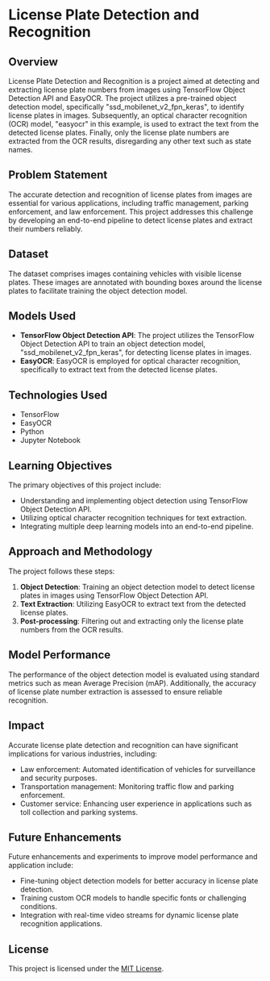 # License Plate Detection and Recognition

## Overview
License Plate Detection and Recognition is a project aimed at detecting and extracting license plate numbers from images using TensorFlow Object Detection API and EasyOCR. The project utilizes a pre-trained object detection model, specifically "ssd_mobilenet_v2_fpn_keras", to identify license plates in images. Subsequently, an optical character recognition (OCR) model, "easyocr" in this example, is used to extract the text from the detected license plates. Finally, only the license plate numbers are extracted from the OCR results, disregarding any other text such as state names.

## Problem Statement
The accurate detection and recognition of license plates from images are essential for various applications, including traffic management, parking enforcement, and law enforcement. This project addresses this challenge by developing an end-to-end pipeline to detect license plates and extract their numbers reliably.

## Dataset
The dataset comprises images containing vehicles with visible license plates. These images are annotated with bounding boxes around the license plates to facilitate training the object detection model.

## Models Used
- **TensorFlow Object Detection API**: The project utilizes the TensorFlow Object Detection API to train an object detection model, "ssd_mobilenet_v2_fpn_keras", for detecting license plates in images.
- **EasyOCR**: EasyOCR is employed for optical character recognition, specifically to extract text from the detected license plates.

## Technologies Used
- TensorFlow
- EasyOCR
- Python
- Jupyter Notebook

## Learning Objectives
The primary objectives of this project include:
- Understanding and implementing object detection using TensorFlow Object Detection API.
- Utilizing optical character recognition techniques for text extraction.
- Integrating multiple deep learning models into an end-to-end pipeline.

## Approach and Methodology
The project follows these steps:
1. **Object Detection**: Training an object detection model to detect license plates in images using TensorFlow Object Detection API.
2. **Text Extraction**: Utilizing EasyOCR to extract text from the detected license plates.
3. **Post-processing**: Filtering out and extracting only the license plate numbers from the OCR results.

## Model Performance
The performance of the object detection model is evaluated using standard metrics such as mean Average Precision (mAP). Additionally, the accuracy of license plate number extraction is assessed to ensure reliable recognition.

## Impact
Accurate license plate detection and recognition can have significant implications for various industries, including:
- Law enforcement: Automated identification of vehicles for surveillance and security purposes.
- Transportation management: Monitoring traffic flow and parking enforcement.
- Customer service: Enhancing user experience in applications such as toll collection and parking systems.

## Future Enhancements
Future enhancements and experiments to improve model performance and application include:
- Fine-tuning object detection models for better accuracy in license plate detection.
- Training custom OCR models to handle specific fonts or challenging conditions.
- Integration with real-time video streams for dynamic license plate recognition applications.


## License
This project is licensed under the [MIT License](LICENSE).
